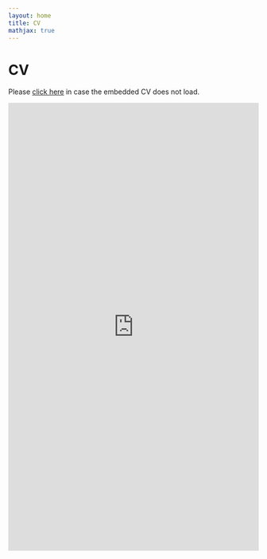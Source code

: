 ```yaml
---
layout: home
title: CV
mathjax: true
---
```

# CV
Please [click here](https://drive.google.com/file/d/196Wpn3H20vDP7DmRstA0Am1xqZ3eSOxM/view?usp=sharing) in case the embedded CV does not load.  
<iframe width='100%' height='900px' frameborder='0' scrolling='yes' class='embed-responsive-item'  src='https://drive.google.com/file/d/196Wpn3H20vDP7DmRstA0Am1xqZ3eSOxM/preview' allowfullscreen></iframe>
